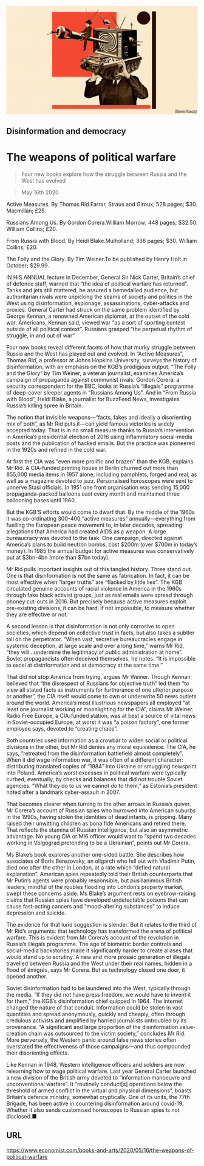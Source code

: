 ![](./images/20200516_BKD003_0.jpg)

## Disinformation and democracy

# The weapons of political warfare

> Four new books explore how the struggle between Russia and the West has evolved

> May 16th 2020

Active Measures. By Thomas Rid.Farrar, Straus and Giroux; 528 pages; $30. Macmillan; £25.

Russians Among Us. By Gordon Corera.William Morrow; 448 pages; $32.50. William Collins; £20.

From Russia with Blood. By Heidi Blake.Mulholland; 336 pages; $30. William Collins; £20.

The Folly and the Glory. By Tim Weiner.To be published by Henry Holt in October; $29.99.

IN HIS ANNUAL lecture in December, General Sir Nick Carter, Britain’s chief of defence staff, warned that “the idea of political warfare has returned”. Tanks and jets still mattered, he assured a bemedalled audience, but authoritarian rivals were unpicking the seams of society and politics in the West using disinformation, espionage, assassinations, cyber-attacks and proxies. General Carter had struck on the same problem identified by George Kennan, a renowned American diplomat, at the outset of the cold war. Americans, Kennan said, viewed war “as a sort of sporting contest outside of all political context”. Russians grasped “the perpetual rhythm of struggle, in and out of war”.

Four new books reveal different facets of how that murky struggle between Russia and the West has played out and evolved. In “Active Measures”, Thomas Rid, a professor at Johns Hopkins University, surveys the history of disinformation, with an emphasis on the KGB’s prodigious output. “The Folly and the Glory” by Tim Weiner, a veteran journalist, examines America’s campaign of propaganda against communist rivals. Gordon Corera, a security correspondent for the BBC, looks at Russia’s “illegals” programme of deep-cover sleeper agents in “Russians Among Us”. And in “From Russia with Blood”, Heidi Blake, a journalist for BuzzFeed News, investigates Russia’s killing spree in Britain.

The notion that invisible weapons—“facts, fakes and ideally a disorienting mix of both”, as Mr Rid puts it—can yield famous victories is widely accepted today. That is in no small measure thanks to Russia’s intervention in America’s presidential election of 2016 using inflammatory social-media posts and the publication of hacked emails. But the practice was pioneered in the 1920s and refined in the cold war.

At first the CIA was “even more prolific and brazen” than the KGB, explains Mr Rid. A CIA-funded printing house in Berlin churned out more than 855,000 media items in 1957 alone, including pamphlets, forged and real, as well as a magazine devoted to jazz. Personalised horoscopes were sent to unnerve Stasi officials. In 1951 one front organisation was sending 15,000 propaganda-packed balloons east every month and maintained three ballooning bases until 1960.

But the KGB’S efforts would come to dwarf that. By the middle of the 1960s it was co-ordinating 300-400 “active measures” annually—everything from fuelling the European peace movement to, in later decades, spreading allegations that America had created AIDS as a weapon. A large bureaucracy was devoted to the task. One campaign, directed against America’s plans to build neutron bombs, cost $200m (over $700m in today’s money). In 1985 the annual budget for active measures was conservatively put at $3bn-4bn (more than $7bn today).

Mr Rid pulls important insights out of this tangled history. Three stand out. One is that disinformation is not the same as fabrication. In fact, it can be most effective when “larger truths” are “flanked by little lies”. The KGB circulated genuine accounts of racial violence in America in the 1960s through fake black activist groups, just as real emails were spread through phoney cut-outs in 2016. But precisely because active measures exploit pre-existing divisions, it can be hard, if not impossible, to measure whether they are effective or not.

A second lesson is that disinformation is not only corrosive to open societies, which depend on collective trust in facts, but also takes a subtler toll on the perpetrator. “When vast, secretive bureaucracies engage in systemic deception, at large scale and over a long time,” warns Mr Rid, “they will...undermine the legitimacy of public administration at home”. Soviet propagandists often deceived themselves, he notes. “It is impossible to excel at disinformation and at democracy at the same time.”

That did not stop America from trying, argues Mr Weiner. Though Kennan believed that “the disrespect of Russians for objective truth” led them “to view all stated facts as instruments for furtherance of one ulterior purpose or another”, the CIA itself would come to own or underwrite 50 news outlets around the world. America’s most illustrious newspapers all employed “at least one journalist working or moonlighting for the CIA”, claims Mr Weiner. Radio Free Europe, a CIA-funded station, was at best a source of vital news in Soviet-occupied Europe; at worst it was “a poison factory”, one former employee says, devoted to “creating chaos”.

Both countries used information as a crowbar to widen social or political divisions in the other, but Mr Rid denies any moral equivalence. The CIA, he says, “retreated from the disinformation battlefield almost completely”. When it did wage information war, it was often of a different character: distributing translated copies of “1984” into Ukraine or smuggling newsprint into Poland. America’s worst excesses in political warfare were typically curbed, eventually, by checks and balances that did not trouble Soviet agencies. “What they do to us we cannot do to them,” as Estonia’s president noted after a landmark cyber-assault in 2007.

That becomes clearer when turning to the other arrows in Russia’s quiver. Mr Corera’s account of Russian spies who burrowed into American suburbs in the 1990s, having stolen the identities of dead infants, is gripping. Many raised their unwitting children as bona fide Americans and retired there. That reflects the stamina of Russian intelligence, but also an asymmetric advantage. No young CIA or MI6 officer would want to “spend two decades working in Volgograd pretending to be a Ukrainian”, points out Mr Corera.

Ms Blake’s book explores another one-sided battle. She describes how associates of Boris Berezovsky, an oligarch who fell out with Vladimir Putin, died one after the other in London, at a rate which “defied natural explanation”. American spies repeatedly told their British counterparts that Mr Putin’s agents were probably responsible, but pusillanimous British leaders, mindful of the roubles flooding into London’s property market, swept these concerns aside. Ms Blake’s argument rests on eyebrow-raising claims that Russian spies have developed undetectable poisons that can cause fast-acting cancers and “mood-altering substances” to induce depression and suicide.

The evidence for that lurid suggestion is slender. But it relates to the third of Mr Rid’s arguments: that technology has transformed the arena of political warfare. This is evident from Mr Corera’s account of the revolution in Russia’s illegals programme. The age of biometric border controls and social-media backstories made it significantly harder to create aliases that would stand up to scrutiny. A new and more prosaic generation of illegals travelled between Russia and the West under their real names, hidden in a flood of émigrés, says Mr Corera. But as technology closed one door, it opened another.

Soviet disinformation had to be laundered into the West, typically through the media. “If they did not have press freedom, we would have to invent it for them,” the KGB’s disinformation chief quipped in 1964. The internet changed the nature of that conduit. Information could be stolen in vast quantities and spread anonymously, quickly and cheaply, often through credulous activists and amplified by harried journalists untroubled by its provenance. “A significant and large proportion of the disinformation value-creation chain was outsourced to the victim society,” concludes Mr Rid. More perversely, the Western panic around false news stories often overstated the effectiveness of those campaigns—and thus compounded their disorienting effects.

Like Kennan in 1948, Western intelligence officers and soldiers are now relearning how to wage political warfare. Last year General Carter launched a new division of the British army devoted to “information manoeuvre and unconventional warfare”. It “routinely conduct[s] operations below the threshold of armed conflict in the virtual and physical dimensions”, boasts Britain’s defence ministry, somewhat cryptically. One of its units, the 77th Brigade, has been active in countering disinformation around covid-19. Whether it also sends customised horoscopes to Russian spies is not disclosed.■

## URL

https://www.economist.com/books-and-arts/2020/05/16/the-weapons-of-political-warfare
